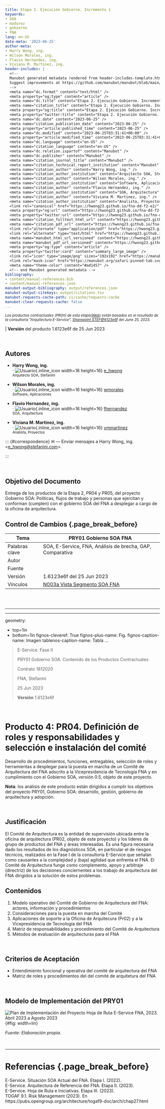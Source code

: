 ```yaml
---
title: Etapa 2. Ejecución Gobierno. Incremento 1
keywords:
- SOA
- madurez
- gobierno
- FNA
lang: en-US
date-meta: '2023-06-25'
author-meta:
- Harry Wong, ing.
- Wilson Morales, ing.
- Flavio Hernandez, ing.
- Viviana M. Martinez, ing.
header-includes: |
  <!--
  Manubot generated metadata rendered from header-includes-template.html.
  Suggest improvements at https://github.com/manubot/manubot/blob/main/manubot/process/header-includes-template.html
  -->
  <meta name="dc.format" content="text/html" />
  <meta property="og:type" content="article" />
  <meta name="dc.title" content="Etapa 2. Ejecución Gobierno. Incremento 1" />
  <meta name="citation_title" content="Etapa 2. Ejecución Gobierno. Incremento 1" />
  <meta property="og:title" content="Etapa 2. Ejecución Gobierno. Incremento 1" />
  <meta property="twitter:title" content="Etapa 2. Ejecución Gobierno. Incremento 1" />
  <meta name="dc.date" content="2023-06-25" />
  <meta name="citation_publication_date" content="2023-06-25" />
  <meta property="article:published_time" content="2023-06-25" />
  <meta name="dc.modified" content="2023-06-25T03:31:41+00:00" />
  <meta property="article:modified_time" content="2023-06-25T03:31:41+00:00" />
  <meta name="dc.language" content="en-US" />
  <meta name="citation_language" content="en-US" />
  <meta name="dc.relation.ispartof" content="Manubot" />
  <meta name="dc.publisher" content="Manubot" />
  <meta name="citation_journal_title" content="Manubot" />
  <meta name="citation_technical_report_institution" content="Manubot" />
  <meta name="citation_author" content="Harry Wong, ing." />
  <meta name="citation_author_institution" content="Arquitecto SOA, Stefanini" />
  <meta name="citation_author" content="Wilson Morales, ing." />
  <meta name="citation_author_institution" content="Software, Aplicaciones" />
  <meta name="citation_author" content="Flavio Hernandez, ing." />
  <meta name="citation_author_institution" content="SOA, Arquitectura" />
  <meta name="citation_author" content="Viviana M. Martinez, ing." />
  <meta name="citation_author_institution" content="Analista, Proyectos" />
  <link rel="canonical" href="https://hwong23.github.io/fna-dd-f2-e2/" />
  <meta property="og:url" content="https://hwong23.github.io/fna-dd-f2-e2/" />
  <meta property="twitter:url" content="https://hwong23.github.io/fna-dd-f2-e2/" />
  <meta name="citation_fulltext_html_url" content="https://hwong23.github.io/fna-dd-f2-e2/" />
  <meta name="citation_pdf_url" content="https://hwong23.github.io/fna-dd-f2-e2/manuscript.pdf" />
  <link rel="alternate" type="application/pdf" href="https://hwong23.github.io/fna-dd-f2-e2/manuscript.pdf" />
  <link rel="alternate" type="text/html" href="https://hwong23.github.io/fna-dd-f2-e2/v/6123e6f98b0b5da20a505662dc9180695482987a/" />
  <meta name="manubot_html_url_versioned" content="https://hwong23.github.io/fna-dd-f2-e2/v/6123e6f98b0b5da20a505662dc9180695482987a/" />
  <meta name="manubot_pdf_url_versioned" content="https://hwong23.github.io/fna-dd-f2-e2/v/6123e6f98b0b5da20a505662dc9180695482987a/manuscript.pdf" />
  <meta property="og:type" content="article" />
  <meta property="twitter:card" content="summary_large_image" />
  <link rel="icon" type="image/png" sizes="192x192" href="https://manubot.org/favicon-192x192.png" />
  <link rel="mask-icon" href="https://manubot.org/safari-pinned-tab.svg" color="#ad1457" />
  <meta name="theme-color" content="#ad1457" />
  <!-- end Manubot generated metadata -->
bibliography:
- content/manual-references.bib
- content/manual-references.json
manubot-output-bibliography: output/references.json
manubot-output-citekeys: output/citations.tsv
manubot-requests-cache-path: ci/cache/requests-cache
manubot-clear-requests-cache: false
...
```





<small><em>Los productos contractuales (PR0n) de esta etapa([Web](https://hwong23.github.io/fna-dd-f2-e2/v/6123e6f98b0b5da20a505662dc9180695482987a/))
están basados en el resultado de la consultoría "Arquitectura E-Service",
[Sharepoint STEF@6123e6f](https://stefaninilatam.sharepoint.com/:f:/r/sites/PROYECTOARQUITECTURAE-SERVICEFNA/Documentos%20compartidos/General/Repositorio%20SOA/Procesos%20Fase%20II/181-2020.%20E-SERV.%20Fase%202-ETAPA%200.%20docx?csf=1&web=1&e=BiNcBP)
del June 25, 2023.
</em></small>

|    **Versión** del producto 1.6123e6f de 25 Jun 2023



<br>

## Autores



+ **Harry Wong, ing.**
  <br>
    · ![Usuario](images/github.svg){.inline_icon width=16 height=16}
    [e_hwong](https://github.com/e_hwong)
    <br>
  <small>
     Arquitecto SOA, Stefanini
  </small>

+ **Wilson Morales, ing.**
  <br>
    · ![Usuario](images/github.svg){.inline_icon width=16 height=16}
    [wmorales](https://github.com/wmorales)
    <br>
  <small>
     Software, Aplicaciones
  </small>

+ **Flavio Hernandez, ing.**
  <br>
    · ![Usuario](images/github.svg){.inline_icon width=16 height=16}
    [fhernandez](https://github.com/fhernandez)
    <br>
  <small>
     SOA, Arquitectura
  </small>

+ **Viviana M. Martinez, ing.**
  <br>
    · ![Usuario](images/github.svg){.inline_icon width=16 height=16}
    [vmmartinez](https://github.com/vmmartinez)
    <br>
  <small>
     Analista, Proyectos
  </small>


::: {#correspondence}
✉ — Enviar mensajes a Harry Wong, ing. \<e_hwong@stefanini.com\>.


:::

<br>



## Objetivo del Documento
Entrega de los productos de la Etapa 2, PR04 y PR05, del proyecto Gobierno SOA: Políticas, flujos de trabajo y personas que ejercitan y conforman (cumplen) con el gobierno SOA del FNA a desplegar a cargo de la oficina de arquitectura.


##  Control de Cambios {.page_break_before}
| Tema           | PRY01 Gobierno SOA FNA     |
|----------------|----------------------------|
| Palabras clave | SOA, E-Service, FNA, Análisis de brecha, GAP, Comparativa              |
| Autor          |                            |
| Fuente         |                            |
| Versión        | 1.6123e6f del 25 Jun 2023 |
| Vínculos       | [N003a Vista Segmento SOA FNA](N03a%a20Vsta%20aSegenta%20SOA%20FNA.md) |

<br>

<br>

***
<div style="page-break-before: always;"></div>


---
geometry:
  - top=1in
  - bottom=1in
fignos-cleveref: True
fignos-plus-name: Fig.
fignos-caption-name: Imagen
tablenos-caption-name: Tabla
...

>    E-Service. Fase II
>
>    PRY01 Gobierno SOA. Contenido de los Productos Contractuales
>
>    Contrato 1812020
>
>    FNA, Stefanini
>
>    25 Jun 2023
>
>    **Versión** 1.6123e6f

<br>

# Producto 4: PR04. Definición de roles y responsabilidades y selección e instalación del comité
Desarrollo de procedimientos, funciones, entregables, selección de roles y herramientas a desplegar para la puesta en marcha de un Comité de Arquitectura del FNA adscrito a la Vicepresidencia de Tecnología FNA y en cumplimiento con el Gobierno SOA, versión 0.5, objeto de este proyecto.

**Nota**: los análisis de este producto están dirigidos a cumplir los objetivos del proyecto PRY01, Gobierno SOA: desarrollo, gestión, gobierno de arquitectura y adopción.

<br>

## Justificación
El Comité de Arquitectura es la entidad de supervisión ubicada entre la oficina de arquitectura (PR02, objeto de este proyecto) y los líderes de grupo de productos del FNA y áreas interesadas. Es una figura necesaria dado los resultados de los diagnósticos SOA, en particular el de riesgos técnicos, realizados en la Fase I de la consultoría E-Service que señalan como causantes a la complejidad y (baja) agilidad que enfrenta el FNA. El Comité de Arquitectura funge como complemento, apoyo y arbitraje (directriz) de los decisiones conciernentes a los trabajo de arquitectura del FNA dirigidos a la solución de estos problemas.

## Contenidos
1. Modelo operativo del Comité de Gobierno de Arquitectura del FNA: actores, información y procedimientos
1. Consideraciones para la puesta en marcha del Comité
1. Aplicaciones de soporte a la Oficina de Arquitecura (Pr02) y a la Vicepresidencia de Tecnología del FNA
1. Matriz de responsabilidades y procedimiento del Comité de Arquitectura
1. Métodos de evaluación de arquitecturas para el FNA

<br>

## Criterios de Aceptación
* Entendimiento funcional y operativa del comité de arquitectura del FNA
* Matriz de roles y procedimientos del del comité de  arquitetura del FNA

<br>

## Modelo de Implementación del PRY01
![Plan de Implementación del Proyecto Hoja de Ruta E-Service FNA, 2023. Abril 2023 a Agosto 2023](images/pry1gobierno.jpg){#fig: width=lin}

_Fuente: Elaboración propia._

<br>

*** 


# Referencias {.page_break_before}
<!-- Explicitly insert bibliography here -->
<div id="refs">E-Service. Situación SOA Actual del FNA. Etapa I. (2022).</div>
<div id="refs">E-Service. Arquitectura de Referencia del FNA. Etapa II. (2023).</div>
<div id="refs">E-Service. Hoja de Ruta e Iniciativas. Etapa III. (2023).</div>
<div id="refs">TOGAF 9.1. Risk Management (2023). En https://pubs.opengroup.org/architecture/togaf9-doc/arch/chap27.html</div>


